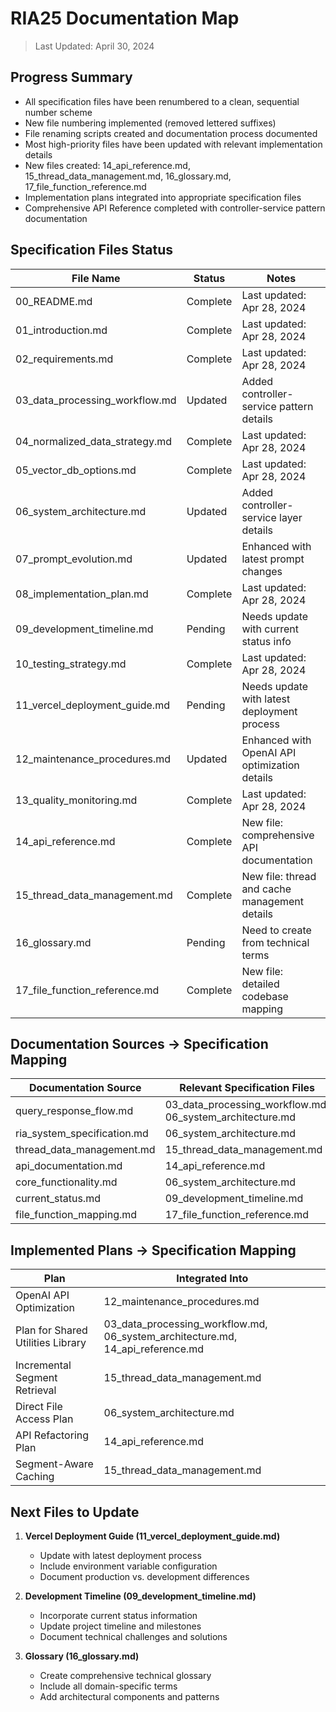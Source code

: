 # RIA25 Documentation Map

> Last Updated: April 30, 2024

## Progress Summary

- All specification files have been renumbered to a clean, sequential number scheme
- New file numbering implemented (removed lettered suffixes)
- File renaming scripts created and documentation process documented
- Most high-priority files have been updated with relevant implementation details
- New files created: 14_api_reference.md, 15_thread_data_management.md, 16_glossary.md, 17_file_function_reference.md
- Implementation plans integrated into appropriate specification files
- Comprehensive API Reference completed with controller-service pattern documentation

## Specification Files Status

| File Name                      | Status   | Notes                                         |
| ------------------------------ | -------- | --------------------------------------------- |
| 00_README.md                   | Complete | Last updated: Apr 28, 2024                    |
| 01_introduction.md             | Complete | Last updated: Apr 28, 2024                    |
| 02_requirements.md             | Complete | Last updated: Apr 28, 2024                    |
| 03_data_processing_workflow.md | Updated  | Added controller-service pattern details      |
| 04_normalized_data_strategy.md | Complete | Last updated: Apr 28, 2024                    |
| 05_vector_db_options.md        | Complete | Last updated: Apr 28, 2024                    |
| 06_system_architecture.md      | Updated  | Added controller-service layer details        |
| 07_prompt_evolution.md         | Updated  | Enhanced with latest prompt changes           |
| 08_implementation_plan.md      | Complete | Last updated: Apr 28, 2024                    |
| 09_development_timeline.md     | Pending  | Needs update with current status info         |
| 10_testing_strategy.md         | Complete | Last updated: Apr 28, 2024                    |
| 11_vercel_deployment_guide.md  | Pending  | Needs update with latest deployment process   |
| 12_maintenance_procedures.md   | Updated  | Enhanced with OpenAI API optimization details |
| 13_quality_monitoring.md       | Complete | Last updated: Apr 28, 2024                    |
| 14_api_reference.md            | Complete | New file: comprehensive API documentation     |
| 15_thread_data_management.md   | Complete | New file: thread and cache management details |
| 16_glossary.md                 | Pending  | Need to create from technical terms           |
| 17_file_function_reference.md  | Complete | New file: detailed codebase mapping           |

## Documentation Sources → Specification Mapping

| Documentation Source        | Relevant Specification Files                              |
| --------------------------- | --------------------------------------------------------- |
| query_response_flow.md      | 03_data_processing_workflow.md, 06_system_architecture.md |
| ria_system_specification.md | 06_system_architecture.md                                 |
| thread_data_management.md   | 15_thread_data_management.md                              |
| api_documentation.md        | 14_api_reference.md                                       |
| core_functionality.md       | 06_system_architecture.md                                 |
| current_status.md           | 09_development_timeline.md                                |
| file_function_mapping.md    | 17_file_function_reference.md                             |

## Implemented Plans → Specification Mapping

| Plan                              | Integrated Into                                                                |
| --------------------------------- | ------------------------------------------------------------------------------ |
| OpenAI API Optimization           | 12_maintenance_procedures.md                                                   |
| Plan for Shared Utilities Library | 03_data_processing_workflow.md, 06_system_architecture.md, 14_api_reference.md |
| Incremental Segment Retrieval     | 15_thread_data_management.md                                                   |
| Direct File Access Plan           | 06_system_architecture.md                                                      |
| API Refactoring Plan              | 14_api_reference.md                                                            |
| Segment-Aware Caching             | 15_thread_data_management.md                                                   |

## Next Files to Update

1. **Vercel Deployment Guide (11_vercel_deployment_guide.md)**

   - Update with latest deployment process
   - Include environment variable configuration
   - Document production vs. development differences

2. **Development Timeline (09_development_timeline.md)**

   - Incorporate current status information
   - Update project timeline and milestones
   - Document technical challenges and solutions

3. **Glossary (16_glossary.md)**
   - Create comprehensive technical glossary
   - Include all domain-specific terms
   - Add architectural components and patterns
